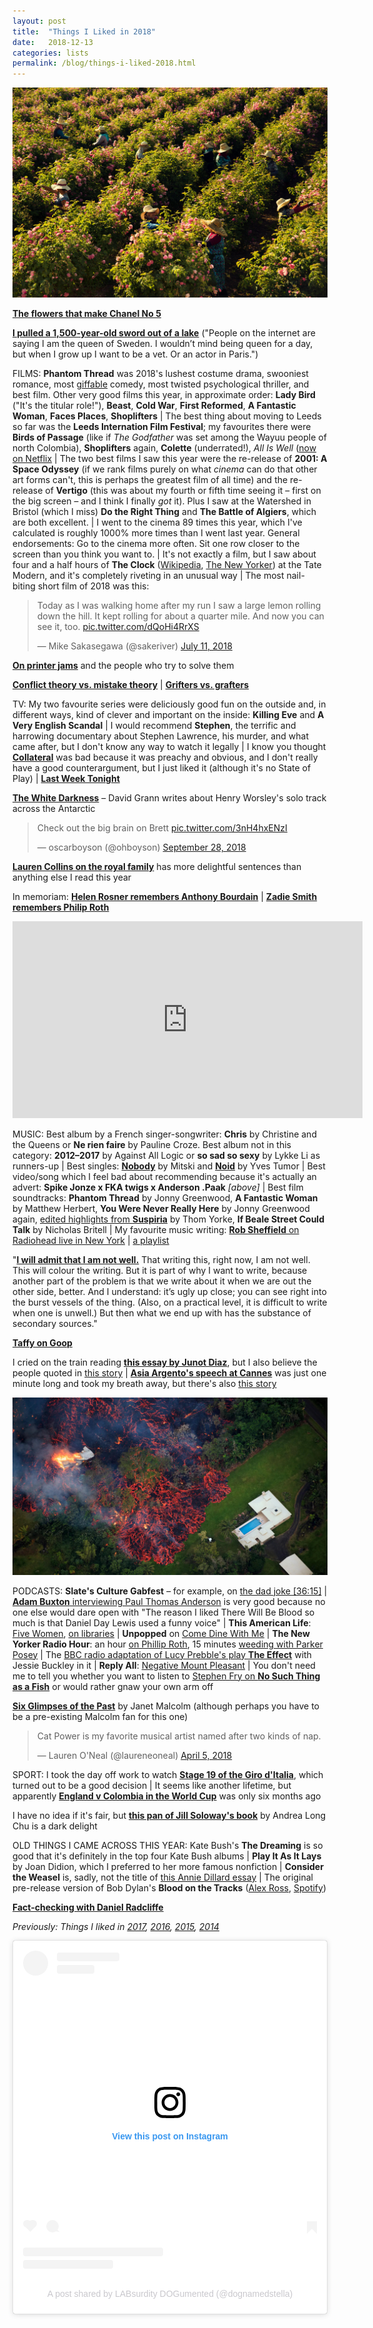```yaml
---
layout: post
title:  "Things I Liked in 2018"
date:   2018-12-13
categories: lists
permalink: /blog/things-i-liked-2018.html
---
```


[![](../assets/img/2018-flowers.jpg)](https://www.newyorker.com/magazine/2018/03/19/fragrant-harvest)

**[The flowers that make Chanel No 5](https://www.newyorker.com/magazine/2018/03/19/fragrant-harvest)**

**[I pulled a 1,500-year-old sword out of a lake](https://www.theguardian.com/lifeandstyle/2018/oct/19/experience-pulled-a-1500-year-old-sword-lake-saga-vanecek)** ("People on the internet are saying I am the queen of Sweden. I wouldn’t mind being queen for a day, but when I grow up I want to be a vet. Or an actor in Paris.")

FILMS: **Phantom Thread** was 2018's lushest costume drama, swooniest romance, most [giffable](https://giphy.com/phantomthread) comedy, most twisted psychological thriller, and best film. Other very good films this year, in approximate order: **Lady Bird** ("It's the titular role!"), **Beast**, **Cold War**, **First Reformed**, **A Fantastic Woman**, **Faces Places**, **Shoplifters** \| The best thing about moving to Leeds so far was the **Leeds Internation Film Festival**; my favourites there were **Birds of Passage** (like if _The Godfather_ was set among the Wayuu people of north Colombia), **Shoplifters** again, **Colette** (underrated!), *All Is Well* ([now on Netflix](https://www.netflix.com/title/81030855) \| The two best films I saw this year were the re-release of **2001: A Space Odyssey** (if we rank films purely on what _cinema_ can do that other art forms can't, this is perhaps the greatest film of all time) and the re-release of **Vertigo** (this was about my fourth or fifth time seeing it – first on the big screen – and I think I finally _got_ it). Plus I saw at the Watershed in Bristol (which I miss) **Do the Right Thing** and **The Battle of Algiers**, which are both excellent. \| I went to the cinema 89 times this year, which I've calculated is roughly 1000% more times than I went last year. General endorsements: Go to the cinema more often. Sit one row closer to the screen than you think you want to. \| It's not exactly a film, but I saw about four and a half hours of **The Clock** ([Wikipedia](https://en.wikipedia.org/wiki/The_Clock_(2010_film)), [The New Yorker](https://www.newyorker.com/magazine/2012/03/12/the-hours-daniel-zalewski)) at the Tate Modern, and it's completely riveting in an unusual way \| The most nail-biting short film of 2018 was this:

<blockquote class="twitter-tweet"><p lang="en" dir="ltr">Today as I was walking home after my run I saw a large lemon rolling down the hill. It kept rolling for about a quarter mile. And now you can see it, too. <a href="https://t.co/dQoHi4RrXS">pic.twitter.com/dQoHi4RrXS</a></p>&mdash; Mike Sakasegawa (@sakeriver) <a href="https://twitter.com/sakeriver/status/1017079423546212352?ref_src=twsrc%5Etfw">July 11, 2018</a></blockquote> <script async src="https://platform.twitter.com/widgets.js" charset="utf-8"></script>

**[On printer jams](https://www.newyorker.com/magazine/2018/02/12/why-paper-jams-persist)** and the people who try to solve them

**[Conflict theory vs. mistake theory](https://slatestarcodex.com/2018/01/24/conflict-vs-mistake/)** \| **[Grifters vs. grafters](https://slate.com/news-and-politics/2018/05/trumps-white-house-can-be-divided-into-grifters-and-grafters.html)**

TV: My two favourite series were deliciously good fun on the outside and, in different ways, kind of clever and important on the inside: **Killing Eve** and **A Very English Scandal** \| I would recommend **Stephen**, the terrific and harrowing documentary about Stephen Lawrence, his murder, and what came after, but I don't know any way to watch it legally \| I know you thought **[Collateral](https://www.netflix.com/title/80185171)** was bad because it was preachy and obvious, and I don't really have a good counterargument, but I just liked it (although it's no State of Play) \| **[Last Week Tonight](https://www.youtube.com/user/LastWeekTonight/videos)**

**[The White Darkness](https://www.newyorker.com/magazine/2018/02/12/the-white-darkness)** – David Grann writes about Henry Worsley's solo track across the Antarctic

<blockquote class="twitter-tweet"><p lang="en" dir="ltr">Check out the big brain on Brett <a href="https://t.co/3nH4hxENzI">pic.twitter.com/3nH4hxENzI</a></p>&mdash; oscarboyson (@ohboyson) <a href="https://twitter.com/ohboyson/status/1045604378370027520?ref_src=twsrc%5Etfw">September 28, 2018</a></blockquote> <script async src="https://platform.twitter.com/widgets.js" charset="utf-8"></script>

**[Lauren Collins on the royal family](https://www.newyorker.com/magazine/2018/05/21/prince-harry-meghan-markle-and-royal-romance)** has more delightful sentences than anything else I read this year

In memoriam: **[Helen Rosner remembers Anthony Bourdain](https://www.newyorker.com/culture/annals-of-gastronomy/anthony-bourdain-and-the-power-of-telling-the-truth)** \| **[Zadie Smith remembers Philip Roth](https://www.newyorker.com/books/page-turner/philip-roth-a-writer-all-the-way-down)**

<iframe width="560" height="315" src="https://www.youtube.com/embed/70P7-pkyP4Q" title="YouTube video player" frameborder="0" allow="accelerometer; autoplay; clipboard-write; encrypted-media; gyroscope; picture-in-picture" allowfullscreen></iframe>

MUSIC: Best album by a French singer-songwriter: **Chris** by Christine and the Queens or **Ne rien faire** by Pauline Croze. Best album not in this category: **2012–2017** by Against All Logic or **so sad so sexy** by Lykke Li as runners-up \| Best singles: **[Nobody](https://www.youtube.com/watch?v=qooWnw5rEcI)** by Mitski and **[Noid](https://www.youtube.com/watch?v=FU65VaNeLeM)** by Yves Tumor \| Best video/song which I feel bad about recommending because it's actually an advert: **Spike Jonze x FKA twigs x Anderson .Paak** _[above]_ \| Best film soundtracks: **Phantom Thread** by Jonny Greenwood, **A Fantastic Woman** by Matthew Herbert, **You Were Never Really Here** by Jonny Greenwood again, [edited highlights from **Suspiria**](https://open.spotify.com/user/mpaldridge/playlist/2be8QoHthCm1GmvoD4Gbtq?si=PMioFUNsQUmBYN-A5Q6tgw) by Thom Yorke, **If Beale Street Could Talk** by Nicholas Britell \| My favourite music writing: [**Rob Sheffield** on Radiohead live in New York](https://www.rollingstone.com/music/music-live-reviews/radiohead-2018-tour-concert-review-699529/) \| [a playlist](https://open.spotify.com/user/mpaldridge/playlist/6OCdfctiqZ1NLPEIGS4ROA?si=N87htMUgSVWmDNrIvztAwA)

"[**I will admit that I am not well.**](https://www.theguardian.com/society/2018/jun/30/nothing-like-broken-leg-mental-health-conversation) That writing this, right now, I am not well. This will colour the writing. But it is part of why I want to write, because another part of the problem is that we write about it when we are out the other side, better. And I understand: it’s ugly up close; you can see right into the burst vessels of the thing. (Also, on a practical level, it is difficult to write when one is unwell.) But then what we end up with has the substance of secondary sources."

**[Taffy on Goop](https://www.nytimes.com/2018/07/25/magazine/big-business-gwyneth-paltrow-wellness.html)**

I cried on the train reading **[this essay by Junot Diaz](https://www.newyorker.com/magazine/2018/04/16/the-silence-the-legacy-of-childhood-trauma)**, but I also believe the people quoted in [this story](https://www.thecut.com/2018/05/author-junot-diaz-accused-of-sexual-misconduct-verbal-abuse.html) \| **[Asia Argento's speech at Cannes](https://www.nbcnews.com/video/actress-asia-argento-claims-she-was-raped-by-harvey-weinstein-at-cannes-during-searing-speech-1238073411539)** was just one minute long and took my breath away, but there's also [this story](https://en.wikipedia.org/wiki/Asia_Argento#Sexual_assault_allegation_against_Argento)

[![](../assets/img/2018-volcano.jpg)](https://www.theguardian.com/world/picture/2018/may/07/in-the-path-of-the-volcano-fountains-of-lava-swallow-hawaii-homes-as-kilauea-erupts)

PODCASTS: **Slate's Culture Gabfest** – for example, on [the dad joke [36:15]](https://slate.com/culture/2018/10/slates-culture-gabfest-on-kidding-uncover-escaping-nxivm-and-dad-jokes.html) \| [**Adam Buxton** interviewing Paul Thomas Anderson](http://adam-buxton.co.uk/podcasts/ep63a-paul-thomas-anderson) is very good because no one else would dare open with "The reason I liked There Will Be Blood so much is that Daniel Day Lewis used a funny voice" \| **This American Life**: [Five Women](https://www.thisamericanlife.org/640/five-women), [on libraries](https://www.thisamericanlife.org/664/the-room-of-requirement) \| **Unpopped** on [Come Dine With Me](https://www.bbc.co.uk/programmes/p06237st) \| **The New Yorker Radio Hour**: an hour [on Phillip Roth](https://www.newyorker.com/podcast/the-new-yorker-radio-hour/philip-roths-american-portraits-and-american-prophecy), 15 minutes [weeding with Parker Posey](https://www.wnycstudios.org/story/weeding-parker-posey) \| The [BBC radio adaptation of Lucy Prebble's play **The Effect**](https://www.bbc.co.uk/programmes/b09pl824) with Jessie Buckley in it \| **Reply All**: [Negative Mount Pleasant](https://www.gimletmedia.com/reply-all/132-negative-mount-pleasant) \| You don't need me to tell you whether you want to listen to [Stephen Fry on **No Such Thing as a Fish**](https://audioboom.com/posts/7096220-episode-244-no-such-thing-as-a-fishman) or would rather gnaw your own arm off

**[Six Glimpses of the Past](https://www.newyorker.com/magazine/2018/10/29/six-glimpses-of-the-past)** by Janet Malcolm (although perhaps you have to be a pre-existing Malcolm fan for this one)

<blockquote class="twitter-tweet"><p lang="en" dir="ltr">Cat Power is my favorite musical artist named after two kinds of nap.</p>&mdash; Lauren O&#39;Neal (@laureneoneal) <a href="https://twitter.com/laureneoneal/status/981695848965816321?ref_src=twsrc%5Etfw">April 5, 2018</a></blockquote> <script async src="https://platform.twitter.com/widgets.js" charset="utf-8"></script>

SPORT: I took the day off work to watch **[Stage 19 of the Giro d'Italia](https://tiz-cycling.racing/videos/giro-ditalia-2018-stage-19-full-stage/)**, which turned out to be a good decision \| It seems like another lifetime, but apparently **[England v Colombia in the World Cup](https://www.youtube.com/watch?v=RbmaLT320hw)** was only six months ago

I have no idea if it's fair, but **[this pan of Jill Soloway's book](https://www.affidavit.art/articles/no-one-wants-it)** by Andrea Long Chu is a dark delight

OLD THINGS I CAME ACROSS THIS YEAR: Kate Bush's **The Dreaming** is so good that it's definitely in the top four Kate Bush albums \| **Play It As It Lays** by Joan Didion, which I preferred to her more famous nonfiction \| **Consider the Weasel** is, sadly, not the title of [this Annie Dillard essay](https://public.wsu.edu/~hughesc/dillard_weasel.htm) \| The original pre-release version of Bob Dylan's **Blood on the Tracks** ([Alex Ross](https://www.newyorker.com/culture/cultural-comment/bob-dylans-masterpiece-is-still-hard-to-find), [Spotify](https://open.spotify.com/user/mpaldridge/playlist/51xIuL7tb2DCoRtb4zaSgw?si=jqUVzMTCShyA8xE0-4j19Q))

**[Fact-checking with Daniel Radcliffe](https://www.newyorker.com/magazine/2018/10/15/daniel-radcliffe-and-the-art-of-the-fact-check)**

_Previously: Things I liked in [2017](http://aldridge.tumblr.com/post/169236362852/things-i-liked-in-2017), [2016](http://aldridge.tumblr.com/post/155370284207/things-i-liked-in-2016), [2015](http://aldridge.tumblr.com/post/154739067697/things-i-liked-in-2015), [2014](http://aldridge.tumblr.com/post/112037214082/things-i-liked-in-2014)_

<blockquote class="instagram-media" data-instgrm-captioned data-instgrm-permalink="https://www.instagram.com/p/BpVf_cOD7of/?utm_source=ig_embed&amp;utm_campaign=loading" data-instgrm-version="14" style=" background:#FFF; border:0; border-radius:3px; box-shadow:0 0 1px 0 rgba(0,0,0,0.5),0 1px 10px 0 rgba(0,0,0,0.15); margin: 1px; max-width:540px; min-width:326px; padding:0; width:99.375%; width:-webkit-calc(100% - 2px); width:calc(100% - 2px);"><div style="padding:16px;"> <a href="https://www.instagram.com/p/BpVf_cOD7of/?utm_source=ig_embed&amp;utm_campaign=loading" style=" background:#FFFFFF; line-height:0; padding:0 0; text-align:center; text-decoration:none; width:100%;" target="_blank"> <div style=" display: flex; flex-direction: row; align-items: center;"> <div style="background-color: #F4F4F4; border-radius: 50%; flex-grow: 0; height: 40px; margin-right: 14px; width: 40px;"></div> <div style="display: flex; flex-direction: column; flex-grow: 1; justify-content: center;"> <div style=" background-color: #F4F4F4; border-radius: 4px; flex-grow: 0; height: 14px; margin-bottom: 6px; width: 100px;"></div> <div style=" background-color: #F4F4F4; border-radius: 4px; flex-grow: 0; height: 14px; width: 60px;"></div></div></div><div style="padding: 19% 0;"></div> <div style="display:block; height:50px; margin:0 auto 12px; width:50px;"><svg width="50px" height="50px" viewBox="0 0 60 60" version="1.1" xmlns="https://www.w3.org/2000/svg" xmlns:xlink="https://www.w3.org/1999/xlink"><g stroke="none" stroke-width="1" fill="none" fill-rule="evenodd"><g transform="translate(-511.000000, -20.000000)" fill="#000000"><g><path d="M556.869,30.41 C554.814,30.41 553.148,32.076 553.148,34.131 C553.148,36.186 554.814,37.852 556.869,37.852 C558.924,37.852 560.59,36.186 560.59,34.131 C560.59,32.076 558.924,30.41 556.869,30.41 M541,60.657 C535.114,60.657 530.342,55.887 530.342,50 C530.342,44.114 535.114,39.342 541,39.342 C546.887,39.342 551.658,44.114 551.658,50 C551.658,55.887 546.887,60.657 541,60.657 M541,33.886 C532.1,33.886 524.886,41.1 524.886,50 C524.886,58.899 532.1,66.113 541,66.113 C549.9,66.113 557.115,58.899 557.115,50 C557.115,41.1 549.9,33.886 541,33.886 M565.378,62.101 C565.244,65.022 564.756,66.606 564.346,67.663 C563.803,69.06 563.154,70.057 562.106,71.106 C561.058,72.155 560.06,72.803 558.662,73.347 C557.607,73.757 556.021,74.244 553.102,74.378 C549.944,74.521 548.997,74.552 541,74.552 C533.003,74.552 532.056,74.521 528.898,74.378 C525.979,74.244 524.393,73.757 523.338,73.347 C521.94,72.803 520.942,72.155 519.894,71.106 C518.846,70.057 518.197,69.06 517.654,67.663 C517.244,66.606 516.755,65.022 516.623,62.101 C516.479,58.943 516.448,57.996 516.448,50 C516.448,42.003 516.479,41.056 516.623,37.899 C516.755,34.978 517.244,33.391 517.654,32.338 C518.197,30.938 518.846,29.942 519.894,28.894 C520.942,27.846 521.94,27.196 523.338,26.654 C524.393,26.244 525.979,25.756 528.898,25.623 C532.057,25.479 533.004,25.448 541,25.448 C548.997,25.448 549.943,25.479 553.102,25.623 C556.021,25.756 557.607,26.244 558.662,26.654 C560.06,27.196 561.058,27.846 562.106,28.894 C563.154,29.942 563.803,30.938 564.346,32.338 C564.756,33.391 565.244,34.978 565.378,37.899 C565.522,41.056 565.552,42.003 565.552,50 C565.552,57.996 565.522,58.943 565.378,62.101 M570.82,37.631 C570.674,34.438 570.167,32.258 569.425,30.349 C568.659,28.377 567.633,26.702 565.965,25.035 C564.297,23.368 562.623,22.342 560.652,21.575 C558.743,20.834 556.562,20.326 553.369,20.18 C550.169,20.033 549.148,20 541,20 C532.853,20 531.831,20.033 528.631,20.18 C525.438,20.326 523.257,20.834 521.349,21.575 C519.376,22.342 517.703,23.368 516.035,25.035 C514.368,26.702 513.342,28.377 512.574,30.349 C511.834,32.258 511.326,34.438 511.181,37.631 C511.035,40.831 511,41.851 511,50 C511,58.147 511.035,59.17 511.181,62.369 C511.326,65.562 511.834,67.743 512.574,69.651 C513.342,71.625 514.368,73.296 516.035,74.965 C517.703,76.634 519.376,77.658 521.349,78.425 C523.257,79.167 525.438,79.673 528.631,79.82 C531.831,79.965 532.853,80.001 541,80.001 C549.148,80.001 550.169,79.965 553.369,79.82 C556.562,79.673 558.743,79.167 560.652,78.425 C562.623,77.658 564.297,76.634 565.965,74.965 C567.633,73.296 568.659,71.625 569.425,69.651 C570.167,67.743 570.674,65.562 570.82,62.369 C570.966,59.17 571,58.147 571,50 C571,41.851 570.966,40.831 570.82,37.631"></path></g></g></g></svg></div><div style="padding-top: 8px;"> <div style=" color:#3897f0; font-family:Arial,sans-serif; font-size:14px; font-style:normal; font-weight:550; line-height:18px;">View this post on Instagram</div></div><div style="padding: 12.5% 0;"></div> <div style="display: flex; flex-direction: row; margin-bottom: 14px; align-items: center;"><div> <div style="background-color: #F4F4F4; border-radius: 50%; height: 12.5px; width: 12.5px; transform: translateX(0px) translateY(7px);"></div> <div style="background-color: #F4F4F4; height: 12.5px; transform: rotate(-45deg) translateX(3px) translateY(1px); width: 12.5px; flex-grow: 0; margin-right: 14px; margin-left: 2px;"></div> <div style="background-color: #F4F4F4; border-radius: 50%; height: 12.5px; width: 12.5px; transform: translateX(9px) translateY(-18px);"></div></div><div style="margin-left: 8px;"> <div style=" background-color: #F4F4F4; border-radius: 50%; flex-grow: 0; height: 20px; width: 20px;"></div> <div style=" width: 0; height: 0; border-top: 2px solid transparent; border-left: 6px solid #f4f4f4; border-bottom: 2px solid transparent; transform: translateX(16px) translateY(-4px) rotate(30deg)"></div></div><div style="margin-left: auto;"> <div style=" width: 0px; border-top: 8px solid #F4F4F4; border-right: 8px solid transparent; transform: translateY(16px);"></div> <div style=" background-color: #F4F4F4; flex-grow: 0; height: 12px; width: 16px; transform: translateY(-4px);"></div> <div style=" width: 0; height: 0; border-top: 8px solid #F4F4F4; border-left: 8px solid transparent; transform: translateY(-4px) translateX(8px);"></div></div></div> <div style="display: flex; flex-direction: column; flex-grow: 1; justify-content: center; margin-bottom: 24px;"> <div style=" background-color: #F4F4F4; border-radius: 4px; flex-grow: 0; height: 14px; margin-bottom: 6px; width: 224px;"></div> <div style=" background-color: #F4F4F4; border-radius: 4px; flex-grow: 0; height: 14px; width: 144px;"></div></div></a><p style=" color:#c9c8cd; font-family:Arial,sans-serif; font-size:14px; line-height:17px; margin-bottom:0; margin-top:8px; overflow:hidden; padding:8px 0 7px; text-align:center; text-overflow:ellipsis; white-space:nowrap;"><a href="https://www.instagram.com/p/BpVf_cOD7of/?utm_source=ig_embed&amp;utm_campaign=loading" style=" color:#c9c8cd; font-family:Arial,sans-serif; font-size:14px; font-style:normal; font-weight:normal; line-height:17px; text-decoration:none;" target="_blank">A post shared by LABsurdity DOGumented (@dognamedstella)</a></p></div></blockquote> <script async src="//www.instagram.com/embed.js"></script>
